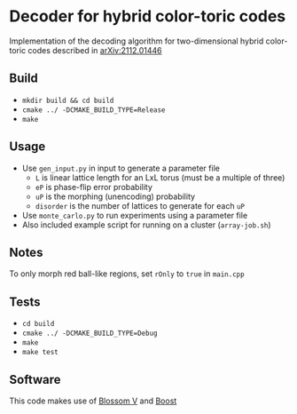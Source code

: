# Decoder for hybrid color-toric codes

Implementation of the decoding algorithm for two-dimensional hybrid color-toric codes described in [arXiv:2112.01446](http://arxiv.org/abs/2112.01446)

## Build

- `mkdir build && cd build`
- `cmake ../ -DCMAKE_BUILD_TYPE=Release`
- `make`

## Usage

- Use `gen_input.py` in input to generate a parameter file
  - `L` is linear lattice length for an LxL torus (must be a multiple of three)
  - `eP` is phase-flip error probability
  - `uP` is the morphing (unencoding) probability
  - `disorder` is the number of lattices to generate for each `uP`
- Use `monte_carlo.py` to run experiments using a parameter file
- Also included example script for running on a cluster (`array-job.sh`)

## Notes

To only morph red ball-like regions, set `rOnly` to `true` in `main.cpp`

## Tests

- `cd build`
- `cmake ../ -DCMAKE_BUILD_TYPE=Debug`
- `make`
- `make test`

## Software

This code makes use of [Blossom V](http://pub.ist.ac.at/~vnk/software.html) and [Boost](https://www.boost.org/)
